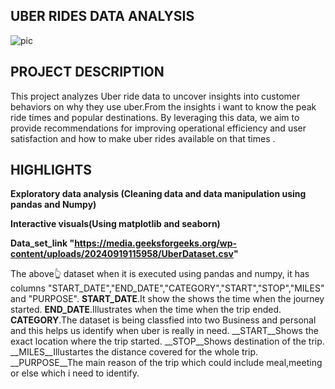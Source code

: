 ## UBER RIDES DATA ANALYSIS
![pic](https://github.com/user-attachments/assets/343e97a3-0f2a-4bb7-ad45-ae8b0378652a)
## PROJECT DESCRIPTION
This project analyzes Uber ride data to uncover insights into customer behaviors on why they use uber.From the insights i want to know the peak ride times and popular destinations. By leveraging this data, we aim to provide recommendations for improving operational efficiency and user satisfaction and how to make uber rides available on that times .
## HIGHLIGHTS
__Exploratory data analysis (Cleaning data and data manipulation using pandas and Numpy)__

__Interactive visuals(Using matplotlib and seaborn)__

__Data_set_link "https://media.geeksforgeeks.org/wp-content/uploads/20240919115958/UberDataset.csv"__

The above👆 dataset when it is executed using pandas and numpy, it has columns "START_DATE","END_DATE","CATEGORY","START","STOP","MILES" and "PURPOSE".
__START_DATE__.It show the shows the time when the journey started.
__END_DATE__.Illustrates when the time when the trip ended.
__CATEGORY__.The dataset is being classfied into two Business and personal and this helps us identify when uber is really in need.
__START__Shows the exact location where the trip started.
__STOP__Shows destination of the trip.
__MILES__Illustartes the distance covered for the whole trip.
__PURPOSE__The main reason of the trip which could include meal,meeting or else which i need to identify.




